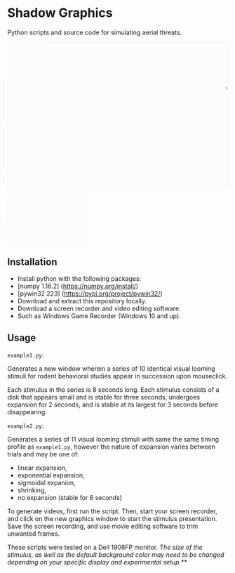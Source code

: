 # Shadow Graphics

Python scripts and source code for simulating aerial threats.

![shadow graphics demo](demo/demo.gif)
<img src="demo/demo.gif"  height="120">

## Installation
* Install python with the following packages:
 * [numpy 1.16.2] (https://numpy.org/install/)
 * [pywin32 223] (https://pypi.org/project/pywin32/)
* Download and extract this repository locally.
* Download a screen recorder and video editing software. 
 * Such as Windows Game Recorder (Windows 10 and up).

## Usage
`example1.py`: 

Generates a new window wherein a series of 10 identical visual looming stimuli for rodent behavioral studies appear in succession upon mouseclick.

Each stimulus in the series is 8 seconds long. 
Each stimulus consists of a disk that appears small and is stable for three seconds, undergoes
expansion for 2 seconds, and is stable at its largest for 3 seconds before disappearing.

`example2.py`: 

Generates a series of 11 visual looming stimuli with same the same timing profile as `example1.py`, however the nature of expansion varies between trials and may be one of:

* linear expansion, 
* exponential expansion,
* sigmoidal expanion,
* shrinking,
* no expansion (stable for 8 seconds)

To generate videos, first run the script. Then, start your screen recorder, and click on the new graphics window to start the stimulus presentation. Save the screen recording, and use movie editing software to trim unwanted frames. 

These scripts were tested on a Dell 1908FP monitor. 
_The size of the stimulus, as well as the default background color may need to be changed depending on your specific display and experimental setup._**